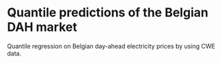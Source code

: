 # Quantile predictions of the Belgian DAH market
 
Quantile regression on Belgian day-ahead electricity prices by using CWE data.
